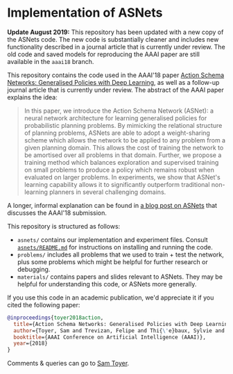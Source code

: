 # Implementation of ASNets

**Update August 2019:** This repository has been updated with a new copy of the
ASNets code. The new code is substantially cleaner and includes new
functionality described in a journal article that is currently under review. The
old code and saved models for reproducing the AAAI paper are still available in
the `aaai18` branch.

This repository contains the code used in the AAAI'18 paper [Action Schema
Networks: Generalised Policies with Deep
Learning](https://arxiv.org/abs/1709.04271), as well as a follow-up journal
article that is currently under review. The abstract of the AAAI paper explains
the idea:

> In this paper, we introduce the Action Schema Network (ASNet): a neural
> network architecture for learning generalised policies for probabilistic
> planning problems. By mimicking the relational structure of planning problems,
> ASNets are able to adopt a weight-sharing scheme which allows the network to
> be applied to any problem from a given planning domain. This allows the cost
> of training the network to be amortised over all problems in that domain.
> Further, we propose a training method which balances exploration and
> supervised training on small problems to produce a policy which remains robust
> when evaluated on larger problems. In experiments, we show that ASNet's
> learning capability allows it to significantly outperform traditional
> non-learning planners in several challenging domains.

A longer, informal explanation can be found in [a blog post on
ASNets](http://cm.cecs.anu.edu.au/post/asnets/) that discusses the AAAI'18
submission.

This repository is structured as follows:

- `asnets/` contains our implementation and experiment files. Consult
  [`asnets/README.md`](https://github.com/qxcv/asnets/blob/master/asnets/README.md)
  for instructions on installing and running the code.
- `problems/` includes all problems that we used to train + test the network,
  plus some problems which might be helpful for further research or debugging.
- `materials/` contains papers and slides relevant to ASNets. They may be
  helpful for understanding this code, or ASNets more generally.

If you use this code in an academic publication, we'd appreciate it if you cited the following paper:

```bibtex
@inproceedings{toyer2018action,
  title={Action Schema Networks: Generalised Policies with Deep Learning},
  author={Toyer, Sam and Trevizan, Felipe and Thi{\'e}baux, Sylvie and Xie, Lexing},
  booktitle={AAAI Conference on Artificial Intelligence (AAAI)},
  year={2018}
}
```

Comments & queries can go to [Sam Toyer](mailto:sam@qxcv.net).
